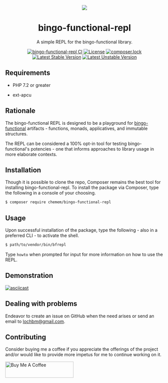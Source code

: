 <p align="center">
  <img src="https://camo.githubusercontent.com/1da75cf9dfb79f1a0fb4457016145e497bc91558/68747470733a2f2f756361726563646e2e636f6d2f66393966326135342d373435312d343630332d613738382d6637623134383631633139662f62696e676f66756e6374696f6e616c7265706c6c6f676f363030783333382e706e67" />
</p>

<h1 align="center">bingo-functional-repl</h1>

<p align="center">A simple REPL for the bingo-functional library.</p>

<span style="display:block;text-align:center;" align="center">

[![bingo-functional-repl CI](https://github.com/ace411/bingo-functional-repl/actions/workflows/php.yml/badge.svg)](https://github.com/ace411/bingo-functional-repl/actions/workflows/php.yml)
[![License](https://poser.pugx.org/chemem/bingo-functional-repl/license)](//packagist.org/packages/chemem/bingo-functional-repl)
[![composer.lock](https://poser.pugx.org/chemem/bingo-functional-repl/composerlock)](//packagist.org/packages/chemem/bingo-functional-repl)
[![Latest Stable Version](https://poser.pugx.org/chemem/bingo-functional-repl/v)](//packagist.org/packages/chemem/bingo-functional-repl)
[![Latest Unstable Version](https://poser.pugx.org/chemem/bingo-functional-repl/v/unstable)](//packagist.org/packages/chemem/bingo-functional-repl)

</span>

## Requirements

- PHP 7.2 or greater

- ext-apcu

## Rationale

The bingo-functional REPL is designed to be a playground for [bingo-functional](https://github.com/ace411/bingo-functional) artifacts - functions, monads, applicatives, and immutable structures.

The REPL can be considered a 100% opt-in tool for testing bingo-functional's potencies - one that informs approaches to library usage in more elaborate contexts.

## Installation

Though it is possible to clone the repo, Composer remains the best tool for installing bingo-functional-repl. To install the package via Composer, type the following in a console of your choosing.

```sh
$ composer require chemem/bingo-functional-repl
```

## Usage

Upon successful installation of the package, type the following - also in a preferred CLI - to activate the shell.

```sh
$ path/to/vendor/bin/bfrepl
```

Type `howto` when prompted for input for more information on how to use the REPL.

## Demonstration

[![asciicast](https://asciinema.org/a/ugVeeJ0eCIyy6GrOCDaLiqf62.svg)](https://asciinema.org/a/ugVeeJ0eCIyy6GrOCDaLiqf62)

## Dealing with problems

Endeavor to create an issue on GitHub when the need arises or send an email to lochbm@gmail.com.

## Contributing

Consider buying me a coffee if you appreciate the offerings of the project and/or would like to provide more impetus for me to continue working on it.

<a href="https://www.buymeacoffee.com/agiroLoki" target="_blank"><img src="https://cdn.buymeacoffee.com/buttons/lato-white.png" alt="Buy Me A Coffee" style="height: 51px !important;width: 217px !important;" ></a>
